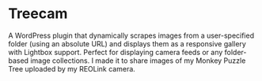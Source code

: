 # Treecam
A WordPress plugin that dynamically scrapes images from a user-specified folder (using an absolute URL) and displays them as a responsive gallery with Lightbox support. Perfect for displaying camera feeds or any folder-based image collections. I made it to share images of my Monkey Puzzle Tree uploaded by my REOLink camera. 
